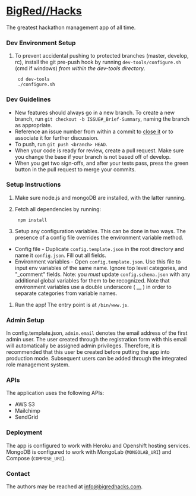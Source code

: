 [BigRed//Hacks](http://www.bigredhacks.com)
==================
The greatest hackathon management app of all time.
 
### Dev Environment Setup
1. To prevent accidental pushing to protected branches (master, develop, rc), install the git pre-push hook by running `dev-tools/configure.sh` (cmd if windows) *from within the dev-tools directory*.

        cd dev-tools
        ./configure.sh

### Dev Guidelines
* New features should always go in a new branch. To create a new branch, run `git checkout -b ISSUE#_Brief-Summary`, naming the branch as appropriate.
* Reference an issue number from within a commit to [close it](https://help.github.com/articles/closing-issues-via-commit-messages/) or to associate it for further discussion. 
* To push, run `git push <branch> HEAD`.
* When your code is ready for review, create a pull request. Make sure you change the base if your branch is not based off of develop.
* When you get two sign-offs, and after your tests pass, press the green button in the pull request to merge your commits.

### Setup Instructions
1. Make sure node.js and mongoDB are installed, with the latter running.
1. Fetch all dependencies by running:

        npm install
1. Setup any configuration variables. This can be done in two ways. The presence of a config file overrides the environment variable method.
  * Config file - Duplicate `config.template.json` in the root directory and name it `config.json`. Fill out all fields.
  * Environment variables - Open `config.template.json`. Use this file to input env variables of the same name. Ignore top level categories, and "_comment" fields. Note: you *must* update `config.schema.json` with any additional global variables for them to be recognized. Note that environment variables use a double underscore ( __ ) in order to separate categories from variable names.
1. Run the app! The entry point is at `/bin/www.js`.

### Admin Setup
In config.template.json, `admin.email` denotes the email address of the first admin user. The user created through the registration form with this email will automatically be assigned admin privileges. Therefore, it is recommended that this user be created before putting the app into production mode. Subsequent users can be added through the integrated role management system.

### APIs
The application uses the following APIs:

* AWS S3
* Mailchimp
* SendGrid

### Deployment
The app is configured to work with Heroku and Openshift hosting services. MongoDB is configured to work with MongoLab (`MONGOLAB_URI`) and Compose (`COMPOSE_URI`).
 
### Contact
The authors may be reached at [info@bigredhacks.com](info@bigredhacks.com).
